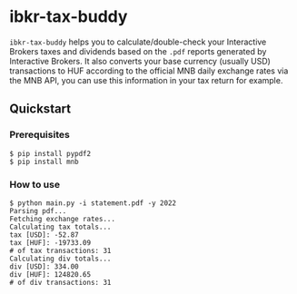 # ibkr-tax-buddy

`ibkr-tax-buddy` helps you to calculate/double-check your Interactive Brokers taxes and dividends based on the `.pdf` reports generated by Interactive Brokers. It also converts your base currency (usually USD) transactions to HUF according to the official MNB daily exchange rates via the MNB API, you can use this information in your tax return for example.

## Quickstart

### Prerequisites

```
$ pip install pypdf2
$ pip install mnb
```

### How to use

```
$ python main.py -i statement.pdf -y 2022                            
Parsing pdf...
Fetching exchange rates...
Calculating tax totals...
tax [USD]: -52.87
tax [HUF]: -19733.09
# of tax transactions: 31
Calculating div totals...
div [USD]: 334.00
div [HUF]: 124820.65
# of div transactions: 31
```
